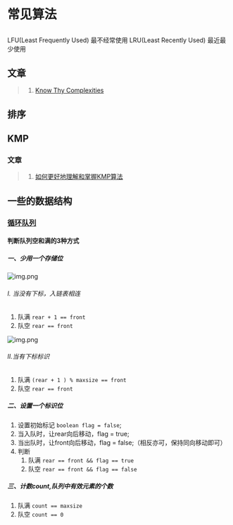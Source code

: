 # 常见算法

## 

LFU(Least Frequently Used) 最不经常使用
LRU(Least Recently Used) 最近最少使用

## 文章
> 1. [Know Thy Complexities](https://www.bigocheatsheet.com/)

## 排序



## KMP 

### 文章

> 1. [如何更好地理解和掌握KMP算法](https://www.zhihu.com/question/21923021)



## 一些的数据结构


### [循环队列](https://blog.csdn.net/lilililililiki/article/details/104317286)

#### 判断队列空和满的3种方式 

##### 一、少用一个存储位
![img.png](cycle-queue1.png)

###### Ⅰ. 当没有下标，入链表相连

1. 队满 ``rear + 1 == front``
2. 队空 ``rear == front``

![img.png](cycle-queue2.png)

###### Ⅱ.当有下标标识

1. 队满 ``(rear + 1 ) % maxsize == front``
2. 队空 ``rear == front``

##### 二、设置一个标识位

1. 设置初始标记 ``boolean flag = false``;
2. 当入队时，让rear向后移动，flag = true;
3. 当出队时，让front向后移动，flag = false;（相反亦可，保持同向移动即可）
4. 判断
   1. 队满 ``rear == front && flag == true``
   2. 队空 ``rear == front && flag == false``

##### 三、计数count,队列中有效元素的个数

1. 队满 ``count == maxsize``
2. 队空 ``count == 0``
